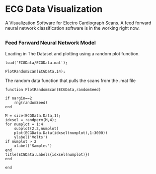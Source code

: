 # ECG Data Visualization

A Visualization Software for Electro Cardiograph Scans. A feed forward neural network classification software is in the working right now.

## 

### Feed Forward Neural Network Model

Loading in The Dataset and plotting using a random plot function.

    load('ECGData/ECGData.mat');

    PlotRandomScan(ECGData,14); 
    
The random data function that pulls the scans from the .mat file

    function PlotRandomScan(ECGData,randomSeed)

    if nargin==2
        rng(randomSeed)
    end

    M = size(ECGData.Data,1);
    idxsel = randperm(M,4);
    for numplot = 1:4
        subplot(2,2,numplot)
        plot(ECGData.Data(idxsel(numplot),1:3000))
        ylabel('Volts')
    if numplot > 2
        xlabel('Samples')
    end
    title(ECGData.Labels{idxsel(numplot)})
    end

    end




